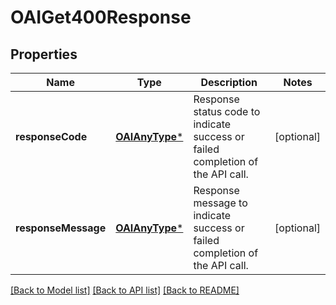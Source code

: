 # OAIGet400Response

## Properties
Name | Type | Description | Notes
------------ | ------------- | ------------- | -------------
**responseCode** | [**OAIAnyType***](.md) | Response status code to indicate success or failed completion of the API call. | [optional] 
**responseMessage** | [**OAIAnyType***](.md) | Response message to indicate success or failed completion of the API call. | [optional] 

[[Back to Model list]](../README.md#documentation-for-models) [[Back to API list]](../README.md#documentation-for-api-endpoints) [[Back to README]](../README.md)



